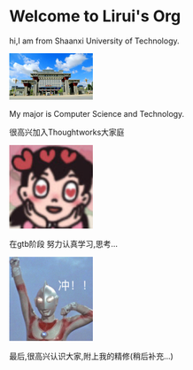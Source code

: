 #  Welcome to Lirui's Org

hi,I am from Shaanxi University of Technology.

<img src="assets/R-C.jpg" alt="my-school" width="30%" />

My major is Computer Science and Technology.

很高兴加入Thoughtworks大家庭

<img src="assets/02.jpg" alt="happay" width="30%" />


在gtb阶段 努力认真学习,思考...

<img src="assets/03.jpg" alt="study" width="30%" />

最后,很高兴认识大家,附上我的精修(稍后补充...)










